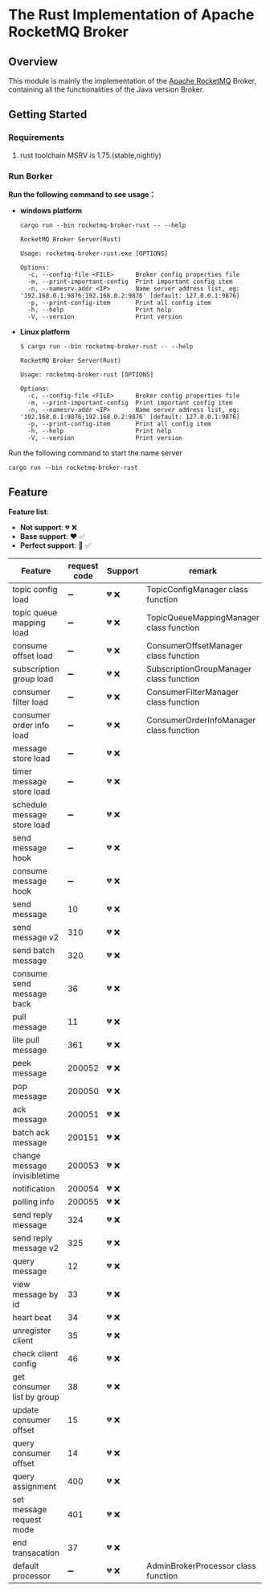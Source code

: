 # The Rust Implementation of Apache RocketMQ Broker

## Overview

This module is mainly the implementation of the [Apache RocketMQ](https://github.com/apache/rocketmq) Broker, containing all the functionalities of the Java version Broker.

## Getting Started

### Requirements

1. rust toolchain MSRV is 1.75.(stable,nightly)

### Run Borker

**Run the following command to see usage：**

- **windows platform**

  ```shell
  cargo run --bin rocketmq-broker-rust -- --help
  
  RocketMQ Broker Server(Rust)
  
  Usage: rocketmq-broker-rust.exe [OPTIONS]
  
  Options:
    -c, --config-file <FILE>      Broker config properties file
    -m, --print-important-config  Print important config item
    -n, --namesrv-addr <IP>       Name server address list, eg: '192.168.0.1:9876;192.168.0.2:9876' [default: 127.0.0.1:9876]
    -p, --print-config-item       Print all config item
    -h, --help                    Print help
    -V, --version                 Print version
  ```

  

- **Linux platform**

  ```shell
  $ cargo run --bin rocketmq-broker-rust -- --help
  
  RocketMQ Broker Server(Rust)
  
  Usage: rocketmq-broker-rust [OPTIONS]
  
  Options:
    -c, --config-file <FILE>      Broker config properties file
    -m, --print-important-config  Print important config item
    -n, --namesrv-addr <IP>       Name server address list, eg: '192.168.0.1:9876;192.168.0.2:9876' [default: 127.0.0.1:9876]
    -p, --print-config-item       Print all config item
    -h, --help                    Print help
    -V, --version                 Print version
  ```

Run the following command to start the name server

```
cargo run --bin rocketmq-broker-rust
```

## Feature

**Feature list**:

- **Not support**: 💔 ❌
- **Base support**: ❤️ ✅
- **Perfect support**: 💖 ✅

| Feature                      | request code       | Support | remark                                  |
| ---------------------------- | ------------------ | ------- | --------------------------------------- |
| topic config load            | :heavy_minus_sign: | 💔 ❌     | TopicConfigManager class function       |
| topic queue mapping load     | :heavy_minus_sign: | 💔 ❌     | TopicQueueMappingManager class function |
| consume offset load          | :heavy_minus_sign: | 💔 ❌     | ConsumerOffsetManager class function    |
| subscription group load      | :heavy_minus_sign: | 💔 ❌     | SubscriptionGroupManager class function |
| consumer filter load         | :heavy_minus_sign: | 💔 ❌     | ConsumerFilterManager class function    |
| consumer order info load     | :heavy_minus_sign: | 💔 ❌     | ConsumerOrderInfoManager class function |
| message store load           | :heavy_minus_sign: | 💔 ❌     |                                         |
| timer message store load     | :heavy_minus_sign: | 💔 ❌     |                                         |
| schedule message store load  | :heavy_minus_sign: | 💔 ❌     |                                         |
| send message hook            | :heavy_minus_sign: | 💔 ❌     |                                         |
| consume message hook         | :heavy_minus_sign: | 💔 ❌     |                                         |
| send message                 | 10                 | 💔 ❌     |                                         |
| send message v2              | 310                | 💔 ❌     |                                         |
| send batch message           | 320                | 💔 ❌     |                                         |
| consume send message back    | 36                 | 💔 ❌     |                                         |
| pull message                 | 11                 | 💔 ❌     |                                         |
| lite pull message            | 361                | 💔 ❌     |                                         |
| peek message                 | 200052             | 💔 ❌     |                                         |
| pop message                  | 200050             | 💔 ❌     |                                         |
| ack message                  | 200051             | 💔 ❌     |                                         |
| batch ack message            | 200151             | 💔 ❌     |                                         |
| change message invisibletime | 200053             | 💔 ❌     |                                         |
| notification                 | 200054             | 💔 ❌     |                                         |
| polling info                 | 200055             | 💔 ❌     |                                         |
| send reply message           | 324                | 💔 ❌     |                                         |
| send reply message v2        | 325                | 💔 ❌     |                                         |
| query message                | 12                 | 💔 ❌     |                                         |
| view message by id           | 33                 | 💔 ❌     |                                         |
| heart beat                   | 34                 | 💔 ❌     |                                         |
| unregister client            | 35                 | 💔 ❌     |                                         |
| check client config          | 46                 | 💔 ❌     |                                         |
| get consumer list by group   | 38                 | 💔 ❌     |                                         |
| update consumer offset       | 15                 | 💔 ❌     |                                         |
| query consumer offset        | 14                 | 💔 ❌     |                                         |
| query assignment             | 400                | 💔 ❌     |                                         |
| set message request mode     | 401                | 💔 ❌     |                                         |
| end transacation             | 37                 | 💔 ❌     |                                         |
| default processor            | :heavy_minus_sign: | 💔 ❌     | AdminBrokerProcessor class function     |
